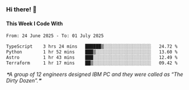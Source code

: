 ### Hi there! 👋

#### This Week I Code With
<!--START_SECTION:waka-->

```txt
From: 24 June 2025 - To: 01 July 2025

TypeScript    3 hrs 24 mins   ██████▒░░░░░░░░░░░░░░░░░░   24.72 %
Python        1 hr 52 mins    ███▒░░░░░░░░░░░░░░░░░░░░░   13.60 %
Astro         1 hr 43 mins    ███░░░░░░░░░░░░░░░░░░░░░░   12.49 %
Terraform     1 hr 17 mins    ██▒░░░░░░░░░░░░░░░░░░░░░░   09.42 %
```

<!--END_SECTION:waka-->

<!--STARTS_HERE_QUOTE_README-->
<i>❝A group of 12 engineers designed IBM PC and they were called as “The Dirty Dozen”.❞</i>
<!--ENDS_HERE_QUOTE_README-->
